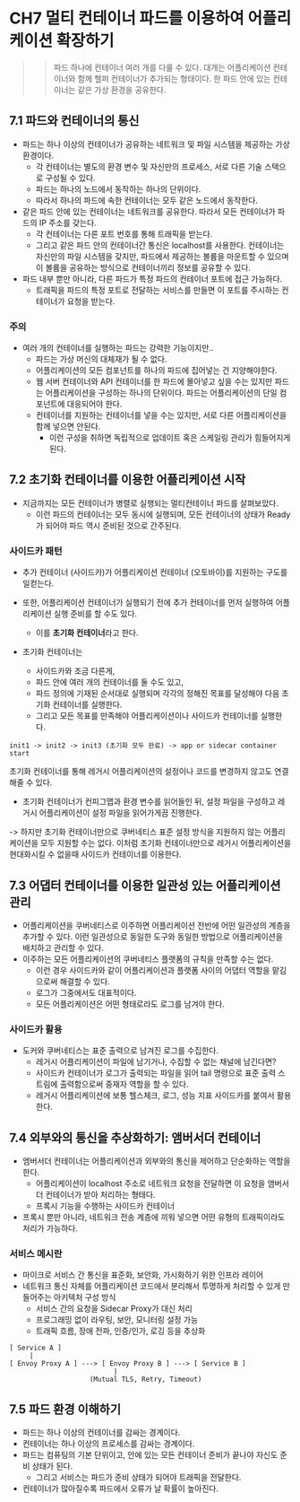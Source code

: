 # CH7 멀티 컨테이너 파드를 이용하여 어플리케이션 확장하기

>> 파드 하나에 컨테이너 여러 개를 다룰 수 있다. 대개는 어플리케이션 컨테이너와 함께 헬퍼 컨테이너가 추가되는 형태이다. 한 파드 안에 있는 컨테이너는 같은 가상 환경을 공유한다. 

## 7.1 파드와 컨테이너의 통신
- 파드는 하나 이상의 컨테이너가 공유하는 네트워크 및 파일 시스템을 제공하는 가상 환경이다.
  - 각 컨테이너는 별도의 환경 변수 및 자신만의 프로세스, 서로 다른 기술 스택으로 구성될 수 있다.
  - 파드는 하나의 노드에서 동작하는 하나의 단위이다.
  - 따라서 하나의 파드에 속한 컨테이너는 모두 같은 노드에서 동작한다.
- 같은 파드 안에 있는 컨테이너는 네트워크를 공유한다. 따라서 모든 컨테이너가 파드의 IP 주소를 갖는다.
  - 각 컨테이너는 다른 포트 번호를 통해 트래픽을 받는다.
  - 그리고 같은 파드 안의 컨테이너간 통신은 localhost를 사용한다. 컨테이너는 자신만의 파일 시스템을 갖지만, 파드에서 제공하는 볼륨을 마운트할 수 있으며 이 볼륨을 공유하는 방식으로 컨테이너끼리 정보를 공유할 수 있다.
- 파드 내부 뿐만 아니라, 다른 파드가 특정 파드의 컨테이너 포트에 접근 가능하다.
  - 트래픽을 파드의 특정 포트로 전달하는 서비스를 만들면 이 포트를 주시하는 컨테이너가 요청을 받는다.

### 주의
- 여러 개의 컨테이너를 실행하는 파드는 강력한 기능이지만..
  - 파드는 가상 머신의 대체재가 될 수 없다.
  - 어플리케이션의 모든 컴포넌트를 하나의 파드에 집어넣는 건 지양해야한다.
  - 웹 서버 컨테이너와 API 컨테이너를 한 파드에 몰아넣고 싶을 수는 있지만 파드는 어플리케이션을 구성하는 하나의 단위이다. 파드는 어플리케이션의 단일 컴포넌트에 대응되어야 한다.
  - 컨테이너를 지원하는 컨테이너를 넣을 수는 있지만, 서로 다른 어플리케이션을 함께 넣으면 안된다.
    - 이런 구성을 취하면 독립적으로 업데이트 혹은 스케일링 관리가 힘들어지게 된다.

## 7.2 초기화 컨테이너를 이용한 어플리케이션 시작
- 지금까지는 모든 컨테이너가 병렬로 실행되는 멀티컨테이너 파드를 살펴보았다.
  - 이런 파드의 컨테이너는 모두 동시에 실행되며, 모든 컨테이너의 상태가 Ready가 되어야 파드 역시 준비된 것으로 간주된다.

### 사이드카 패턴
- 추가 컨테이너 (사이드카)가 어플리케이션 컨테이너 (오토바이)를 지원하는 구도를 일컫는다.
- 또한, 어플리케이션 컨테이너가 실행되기 전에 추가 컨테이너를 먼저 실행하여 어플리케이션 실행 준비를 할 수도 있다.
  - 이를 **초기화 컨테이너**라고 한다.

- 초기화 컨테이너는
  - 사이드카와 조금 다른게,
  - 파드 안에 여러 개의 컨테이너를 둘 수도 있고,
  - 파드 정의에 기재된 순서대로 실행되며 각각의 정해진 목표를 달성해야 다음 초기화 컨테이너를 실행한다.
  - 그리고 모든 목표를 만족해야 어플리케이션이나 사이드카 컨테이너를 실행한다.
  
```
init1 -> init2 -> init3 (초기화 모두 완료) -> app or sidecar container start
```

초기화 컨테이너를 통해 레거시 어플리케이션의 설정이나 코드를 변경하지 않고도 연결해줄 수 있다.
- 초기화 컨테이너가 컨피그맵과 환경 변수를 읽어들인 뒤, 설정 파일을 구성하고 레거시 어플리케이션이 설정 파일을 읽어가게끔 진행한다.

-> 하지만 초기화 컨테이너만으로 쿠버네티스 표준 설정 방식을 지원하지 않는 어플리케이션을 모두 지원할 수는 없다. 이처럼 초기화 컨테이너만으로 레거시 어플리케이션을 현대화시킬 수 없을때 사이드카 컨테이너를 이용한다.


## 7.3 어댑터 컨테이너를 이용한 일관성 있는 어플리케이션 관리
- 어플리케이션을 쿠버네티스로 이주하면 어플리케이션 전반에 어떤 일관성의 계층을 추가할 수 있다. 이런 일관성으로 동일한 도구와 동일한 방법으로 어플리케이션을 배치하고 관리할 수 있다.
- 이주하는 모든 어플리케이션의 쿠버네티스 플랫폼의 규칙을 만족할 수는 없다.
  - 이런 경우 사이드카와 같이 어플리케이션과 플랫폼 사이의 어댑터 역할을 맡김으로써 해결할 수 있다. 
  - 로그가 그중에서도 대표적이다.
  - 모든 어플리케이션은 어떤 형태로라도 로그를 남겨야 한다.

### 사이드카 활용
- 도커와 쿠버네티스는 표준 출력으로 남겨진 로그를 수집한다.
  - 레거시 어플리케이션이 파일에 남기거나, 수집할 수 없는 채널에 남긴다면?
  - 사이드카 컨테이너가 로그가 출력되는 파일을 읽어 tail 명령으로 표준 출력 스트림에 출력함으로써 중재자 역할을 할 수 있다.
  - 레거시 어플리케이션에 보통 헬스체크, 로그, 성능 지표 사이드카를 붙여서 활용한다.

## 7.4 외부와의 통신을 추상화하기: 앰버서더 컨테이너
- 엠버서더 컨테이너는 어플리케이션과 외부와의 통신을 제어하고 단순화하는 역할을 한다.
  - 어플리케이션이 localhost 주소로 네트워크 요청을 전달하면 이 요청을 앰버서더 컨테이너가 받아 처리하는 형태다.
  - 프록시 기능을 수행하는 사이드카 컨테이너
- 프록시 뿐만 아니라, 네트워크 전송 계층에 끼워 넣으면 어떤 유형의 트래픽이라도 처리가 가능하다.
 
### 서비스 메시란
- 마이크로 서비스 간 통신을 표준화, 보안화, 가시화하기 위한 인프라 레이어
- 네트워크 통신 자체를 어플리케이션 코드에서 분리해서 투명하게 처리할 수 있게 만들어주는 아키텍처 구성 방식
  - 서비스 간의 요청을 Sidecar Proxy가 대신 처리
  - 프로그래밍 없이 라우팅, 보안, 모니터링 설정 가능
  - 트래픽 흐름, 장애 전파, 인증/인가, 로깅 등을 추상화

```
[ Service A ]
     |
[ Envoy Proxy A ] ---> [ Envoy Proxy B ] ---> [ Service B ]
                          |
                    (Mutual TLS, Retry, Timeout)
```

## 7.5 파드 환경 이해하기
- 파드는 하나 이상의 컨테이너를 감싸는 경계이다.
- 컨테이너는 하나 이상의 프로세스를 감싸는 경계이다.
- 파드는 컴퓨팅의 기본 단위이고, 안에 있는 모든 컨테이너 준비가 끝나야 자신도 준비 상태가 된다.
  - 그리고 서비스는 파드가 준비 상태가 되어야 트래픽을 전달한다.
- 컨테이너가 많아질수록 파드에서 오류가 날 확률이 높아진다.